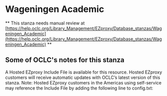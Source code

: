 # Wageningen Academic
** This stanza needs manual review at [https://help.oclc.org/Library_Management/EZproxy/Database_stanzas/Wageningen_Academic](https://help.oclc.org/Library_Management/EZproxy/Database_stanzas/Wageningen_Academic) **

## Some of OCLC's notes for this stanza

A Hosted EZproxy Include File is available for this resource. Hosted EZproxy customers will receive automatic updates with OCLC&rsquo;s latest version of this stanza. Note: Hosted EZproxy customers in the Americas using self-service may reference the Include File by adding the following line to config.txt:

&nbsp;

&nbsp;
